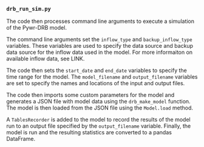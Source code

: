 ### `drb_run_sim.py`

The code then processes command line arguments to execute a simulation of the Pywr-DRB model.

The command line arguments set the `inflow_type` and `backup_inflow_type` variables. These variables are used to specify the data source and backup data source for the inflow data used in the model. For more informaiton on available inflow data, see LINK.

The code then sets the `start_date` and `end_date` variables to specify the time range for the model. The `model_filename` and `output_filename` variables are set to specify the names and locations of the input and output files.

The code then imports some custom parameters for the model and generates a JSON file with model data using the `drb_make_model` function. The model is then loaded from the JSON file using the `Model.load` method.

A `TablesRecorder` is added to the model to record the results of the model run to an output file specified by the `output_filename` variable. Finally, the model is run and the resulting statistics are converted to a pandas DataFrame.
